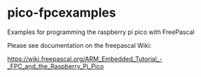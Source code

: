 # pico-fpcexamples
Examples for programming the raspberry pi pico with FreePascal

Please see documentation on the freepascal Wiki:

https://wiki.freepascal.org/ARM_Embedded_Tutorial_-_FPC_and_the_Raspberry_Pi_Pico

